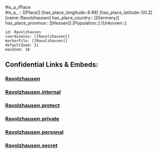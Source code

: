﻿---
location: [50.2,8.98] 
mapzoom: [7,12] 
mapmarker: city 
type: City
tags:
- geo/City


SpocWebEntityId: 33659
isDeleted: false
confidential: public

---
#is_a_/Place  
#is_a_ :: [[Place]] 
[has_place_longitude::8.98] 
[has_place_latitude::50.2] 
[name::Ravolzhausen] 
has_place_country:: [[Germany]]  
has_place_province:: [[Hessen]] 
[Population::] 
[Unknown::] 


```leaflet
id: Ravolzhausen
coordinates: [[Ravolzhausen]] 
markerFile: [[Ravolzhausen]] 
defaultZoom: 11 
maxZoom: 18
```


## Confidential Links & Embeds: 

### [Ravolzhausen](/_public/Earth/Continent/Europe/Europe~Central/Germany/Germany~West/Hessen/counties~Hessen/Main-Kinzig-Kreis/cities~Main-Kinzig/Neuberg/borougs~Neuberg/Ravolzhausen.md) 

### [Ravolzhausen.internal](/_internal/Earth/Continent/Europe/Europe~Central/Germany/Germany~West/Hessen/counties~Hessen/Main-Kinzig-Kreis/cities~Main-Kinzig/Neuberg/borougs~Neuberg/Ravolzhausen.internal.md) 

### [Ravolzhausen.protect](/_protect/Earth/Continent/Europe/Europe~Central/Germany/Germany~West/Hessen/counties~Hessen/Main-Kinzig-Kreis/cities~Main-Kinzig/Neuberg/borougs~Neuberg/Ravolzhausen.protect.md) 

### [Ravolzhausen.private](/_private/Earth/Continent/Europe/Europe~Central/Germany/Germany~West/Hessen/counties~Hessen/Main-Kinzig-Kreis/cities~Main-Kinzig/Neuberg/borougs~Neuberg/Ravolzhausen.private.md) 

### [Ravolzhausen.personal](/_personal/Earth/Continent/Europe/Europe~Central/Germany/Germany~West/Hessen/counties~Hessen/Main-Kinzig-Kreis/cities~Main-Kinzig/Neuberg/borougs~Neuberg/Ravolzhausen.personal.md) 

### [Ravolzhausen.secret](/_secret/Earth/Continent/Europe/Europe~Central/Germany/Germany~West/Hessen/counties~Hessen/Main-Kinzig-Kreis/cities~Main-Kinzig/Neuberg/borougs~Neuberg/Ravolzhausen.secret.md) 
